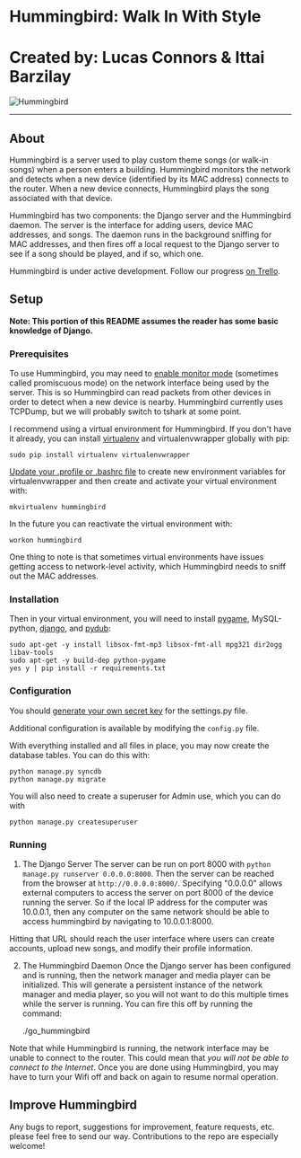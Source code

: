 # Hummingbird: Walk In With Style
# Created by: Lucas Connors & Ittai Barzilay

![Hummingbird](http://revolutiontech.ca/media/img/hummingbird-large.jpg)

***

## About

Hummingbird is a server used to play custom theme songs (or walk-in songs) when a person enters a building. Hummingbird monitors the network and detects when a new device (identified by its MAC address) connects to the router. When a new device connects, Hummingbird plays the song associated with that device.

Hummingbird has two components: the Django server and the Hummingbird daemon. The server is the interface for adding users, device MAC addresses, and songs. The daemon runs in the background sniffing for MAC addresses, and then fires off a local request to the Django server to see if a song should be played, and if so, which one.

Hummingbird is under active development. Follow our progress [on Trello](https://trello.com/b/DK5BO6ev/hummingbird).

## Setup

**Note: This portion of this README assumes the reader has some basic knowledge of Django.**

### Prerequisites

To use Hummingbird, you may need to [enable monitor mode](http://wiki.wireshark.org/CaptureSetup/WLAN#Turning_on_monitor_mode) (sometimes called promiscuous mode) on the network interface being used by the server. This is so Hummingbird can read packets from other devices in order to detect when a new device is nearby. Hummingbird currently uses TCPDump, but we will probably switch to tshark at some point. 

I recommend using a virtual environment for Hummingbird. If you don't have it already, you can install [virtualenv](http://virtualenv.readthedocs.org/en/latest/virtualenv.html) and virtualenvwrapper globally with pip:

    sudo pip install virtualenv virtualenvwrapper

[Update your .profile or .bashrc file](http://virtualenvwrapper.readthedocs.org/en/latest/install.html#shell-startup-file) to create new environment variables for virtualenvwrapper and then create and activate your virtual environment with:

    mkvirtualenv hummingbird

In the future you can reactivate the virtual environment with:

    workon hummingbird


One thing to note is that sometimes virtual environments have issues getting access to network-level activity, which Hummingbird needs to sniff out the MAC addresses.

### Installation

Then in your virtual environment, you will need to install [pygame](http://www.pygame.org/wiki/about), MySQL-python, [django](https://www.djangoproject.com/), and [pydub](http://pydub.com/):

    sudo apt-get -y install libsox-fmt-mp3 libsox-fmt-all mpg321 dir2ogg libav-tools
    sudo apt-get -y build-dep python-pygame
    yes y | pip install -r requirements.txt

### Configuration

You should [generate your own secret key](http://stackoverflow.com/a/16630719) for the settings.py file.

Additional configuration is available by modifying the `config.py` file.

With everything installed and all files in place, you may now create the database tables. You can do this with:

    python manage.py syncdb
    python manage.py migrate

You will also need to create a superuser for Admin use, which you can do with
    
    python manage.py createsuperuser

### Running

1) The Django Server
The server can be run on port 8000 with `python manage.py runserver 0.0.0.0:8000`. Then the server can be reached from the browser at `http://0.0.0.0:8000/`. Specifying "0.0.0.0" allows external computers to access the server on port 8000 of the device running the server. So if the local IP address for the computer was 10.0.0.1, then any computer on the same network should be able to access hummingbird by navigating to 10.0.0.1:8000.

Hitting that URL should reach the user interface where users can create accounts, upload new songs, and modify their profile information.

2) The Hummingbird Daemon
Once the Django server has been configured and is running, then the network manager and media player can be initialized. This will generate a persistent instance of the network manager and media player, so you will not want to do this multiple times while the server is running. You can fire this off by running the command:

	./go_hummingbird

Note that while Hummingbird is running, the network interface may be unable to connect to the router. This could mean that *you will not be able to connect to the Internet*. Once you are done using Hummingbird, you may have to turn your Wifi off and back on again to resume normal operation.

## Improve Hummingbird


Any bugs to report, suggestions for improvement, feature requests, etc. please feel free to send our way. Contributions to the repo are especially welcome!
